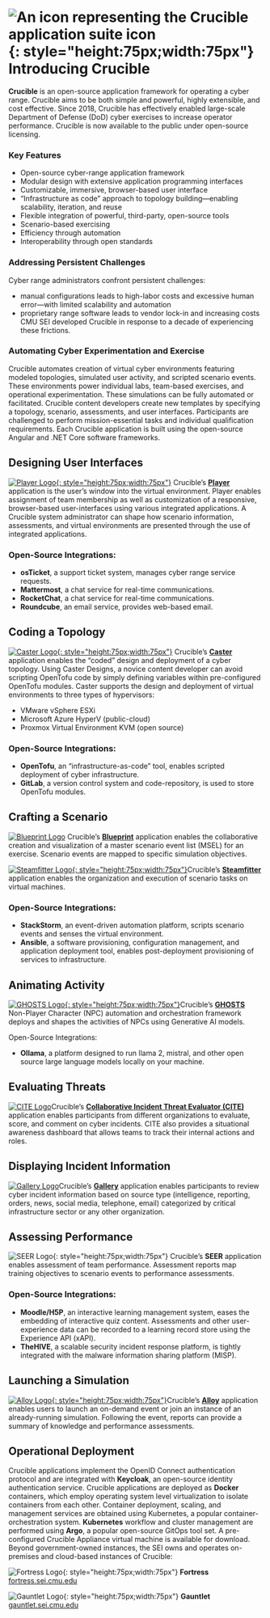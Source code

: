 # ![An icon representing the Crucible application suite icon](assets/img/home/cruciblelogo.svg "Crucible Application Suite Icon"){: style="height:75px;width:75px"} Introducing Crucible

**Crucible** is an open-source application framework for operating a cyber range. Crucible aims to be both simple and powerful, highly extensible, and cost effective.
Since 2018, Crucible has effectively enabled large-scale Department of Defense (DoD) cyber exercises to increase operator performance. Crucible is now available to the public under open-source licensing.

### Key Features
* Open-source cyber-range application framework
* Modular design with extensive application programming interfaces
* Customizable, immersive, browser-based user interface
* “Infrastructure as code” approach to topology building—enabling scalability, iteration, and reuse
* Flexible integration of powerful, third-party, open-source tools
* Scenario-based exercising
* Efficiency through automation
* Interoperability through open standards

### Addressing Persistent Challenges
Cyber range administrators confront persistent challenges:
* manual configurations leads to high-labor costs and excessive human error—with limited scalability and automation
* proprietary range software leads to vendor lock-in and increasing costs
CMU SEI developed Crucible in response to a decade of experiencing these frictions.

### Automating Cyber Experimentation and Exercise
Crucible automates creation of virtual cyber environments featuring modeled topologies, simulated user activity, and scripted scenario events. These environments power individual labs, team-based exercises, and operational experimentation. These simulations can be fully automated or facilitated. Crucible content developers create new templates by specifying a topology, scenario, assessments, and user interfaces. Participants are challenged to perform mission-essential tasks and individual qualification requirements. Each Crucible application is built using the open-source Angular and .NET Core software frameworks.

## Designing User Interfaces
[![Player Logo](assets/img/crucible-icon-player.svg){: style="height:75px;width:75px"}](player/index.md)
Crucible’s [**Player**](player/index.md) application is the user’s window into the virtual environment. Player enables
assignment of team membership as well as customization of a responsive, browser-based user-interfaces using various integrated applications. A Crucible system administrator can shape how scenario information, assessments, and virtual environments are presented through the use of integrated applications.

### Open-Source Integrations:
* **osTicket**, a support ticket system, manages cyber range service requests.
* **Mattermost**, a chat service for real-time communications.
* **RocketChat**, a chat service for real-time communications.
* **Roundcube**, an email service, provides web-based email.

## Coding a Topology
[![Caster Logo](assets/img/crucible-icon-caster.svg){: style="height:75px;width:75px"}](caster/index.md)
Crucible’s [**Caster**](caster/index.md) application enables the “coded” design and deployment of a cyber topology. Using Caster Designs, a novice content developer can avoid scripting OpenTofu code by simply defining variables within pre-configured OpenTofu modules. Caster supports the design and deployment of virtual environments to three types of hypervisors:

* VMware vSphere ESXi
* Microsoft Azure HyperV (public-cloud)
* Proxmox Virtual Environment KVM (open source)

### Open-Source Integrations:
* **OpenTofu**, an “infrastructure-as-code” tool, enables scripted deployment of cyber infrastructure.
* **GitLab**, a version control system and code-repository, is used to store OpenTofu modules.

## Crafting a Scenario
[![Blueprint Logo](assets/img/blueprint-logo.png)](blueprint/index.md)
Crucible’s [**Blueprint**](blueprint/index.md) application enables the collaborative creation and visualization of a master scenario event list (MSEL) for an exercise. Scenario events are mapped to specific simulation objectives.

[![Steamfitter Logo](assets/img/crucible-icon-steamfitter.svg){: style="height:75px;width:75px"}](steamfitter/index.md)Crucible’s [**Steamfitter**](steamfitter/index.md) application enables the organization and execution of scenario tasks on virtual machines.

### Open-Source Integrations:
* **StackStorm**, an event-driven automation platform, scripts scenario events and senses the virtual environment.
* **Ansible**, a software provisioning, configuration management, and application deployment tool, enables post-deployment provisioning of services to infrastructure.

## Animating Activity
[![GHOSTS Logo](assets/img/ghosts_new.png){: style="height:75px;width:75px"}](https://cmu-sei.github.io/GHOSTS/)Crucible’s [**GHOSTS**](https://cmu-sei.github.io/GHOSTS/) Non-Player Character (NPC) automation and orchestration framework deploys and shapes the activities of NPCs using Generative AI models.

Open-Source Integrations:
* **Ollama**, a platform designed to run llama 2, mistral, and other open source large language models locally on your machine.

## Evaluating Threats
[![CITE Logo](assets/img/cite-logo.png)](cite/index.md)Crucible’s [**Collaborative Incident Threat Evaluator (CITE)**](cite/index.md) application enables participants from different organizations to evaluate, score, and comment on cyber incidents. CITE also provides a situational awareness dashboard that allows teams to track their internal actions and roles.

## Displaying Incident Information
[![Gallery Logo](assets/img/gallery-logo.png)](gallery/index.md)Crucible’s [**Gallery**](gallery/index.md) application enables
participants to review cyber incident information based on source type (intelligence, reporting, orders, news, social media, telephone, email) categorized by critical infrastructure sector
or any other organization.

## Assessing Performance
![SEER Logo](assets/img/crucible-icon-seer.svg){: style="height:75px;width:75px"}
Crucible’s **SEER** application enables assessment of team performance. Assessment reports map training objectives to scenario events to performance assessments.

### Open-Source Integrations:
* **Moodle/H5P**, an interactive learning management system, eases the embedding of interactive quiz content. Assessments and other user-experience data can be recorded to a learning record store using the Experience API (xAPI).
* **TheHIVE**, a scalable security incident response platform, is tightly integrated with the malware information sharing platform (MISP).

## Launching a Simulation
[![Alloy Logo](assets/img/crucible-icon-alloy.svg){: style="height:75px;width:75px"}](alloy/index.md)Crucible’s [**Alloy**](alloy/index.md) application enables users to launch an on-demand event or join an instance of an already-running simulation. Following the event, reports can provide a summary of knowledge and performance assessments.

## Operational Deployment
Crucible applications implement the OpenID Connect authentication protocol and are integrated with **Keycloak**, an open-source identity authentication service.
Crucible applications are deployed as **Docker** containers, which employ operating system level virtualization to isolate containers from each other. Container deployment, scaling, and management services are obtained using Kubernetes, a popular container-orchestration system. **Kubernetes** workflow and cluster management are performed using **Argo**, a popular open-source GitOps tool set.
A pre-configured Crucible Appliance virtual machine is available for download.
Beyond government-owned instances, the SEI owns and operates on-premises and cloud-based instances of Crucible:

![Fortress Logo](assets/img/fortress-app.svg){: style="height:75px;width:75px"}
**Fortress** [fortress.sei.cmu.edu](https://fortress.sei.cmu.edu)

![Gauntlet Logo](assets/img/gauntlet-app.svg){: style="height:75px;width:75px"}
**Gauntlet** [gauntlet.sei.cmu.edu](https://gauntlet.sei.cmu.edu)










